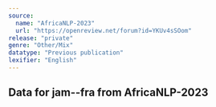 ```yaml
---
source:
  name: "AfricaNLP-2023"
  url: "https://openreview.net/forum?id=YKUv4sSOom"
release: "private"
genre: "Other/Mix"
datatype: "Previous publication"
lexifier: "English"
---
```


## Data for jam--fra from AfricaNLP-2023